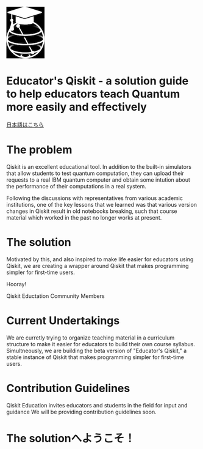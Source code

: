 ![image of qiskit for educators](qiskit-edu.png)
# Educator's Qiskit - a solution guide to help educators teach Quantum more easily and effectively
[日本語はこちら](#the-solutionへようこそ)

# The problem

Qiskit is an excellent educational tool. In addition to the built-in simulators that allow students to test quantum
computation, they can upload their requests to a real IBM quantum computer and obtain some intution about the
performance of their computations in a real system.

Following the discussions with representatives from various academic institutions, one of the key lessons that we learned was
that various version changes in Qiskit result in old notebooks breaking, such that course material which worked in the
past no longer works at present. 

# The solution
Motivated by this, and also inspired to make life easier for educators using Qiskit, we are creating a wrapper around
Qiskit that makes programming simpler for first-time users.

Hooray!

Qiskit Eductation Community Members

# Current Undertakings
We are curretly trying to organize teaching material in a curriculum structure to make it easier for educators to build their own course syllabus.
Simultneously, we are building the beta version of "Educator's Qiskit," a stable instance of Qiskit that makes programming simpler for first-time users.

# Contribution Guidelines
Qiskit Education invites educators and students in the field for input and guidance
We will be providing contribution guidelines soon. 


# The solutionへようこそ！